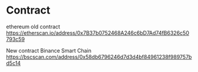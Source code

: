 # Contract
ethereum old contract
https://etherscan.io/address/0x7B37b0752468A246c6bD7Ad74fB6326c50793c59

New contract Binance Smart Chain
https://bscscan.com/address/0x58db6796246d7d3d4bf84961238f989757bd5c14

